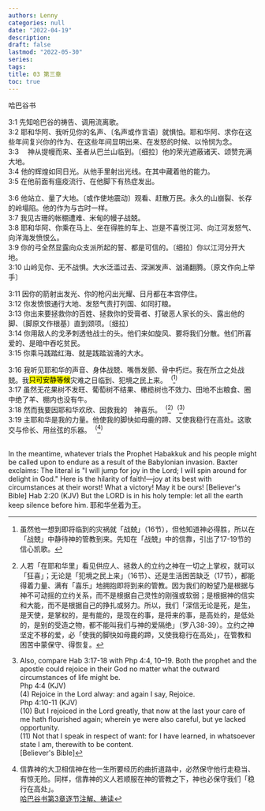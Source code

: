 ```yaml
---
authors: Lenny
categories: null
date: "2022-04-19"
description: 
draft: false
lastmod: "2022-05-30"
series:
tags: 
title: 03 第三章
toc: true
---
```

哈巴谷书
<!--more-->

3:1 先知哈巴谷的祷告、调用流离歌。  
3:2 耶和华阿、我听见你的名声、〔名声或作言语〕就惧怕。耶和华阿、求你在这些年间复兴你的作为、在这些年间显明出来、在发怒的时候、以怜悯为念。  
3:3 　神从提幔而来、圣者从巴兰山临到。〔细拉〕他的荣光遮蔽诸天、颂赞充满大地。  
3:4 他的辉煌如同日光。从他手里射出光线。在其中藏着他的能力。  
3:5 在他前面有瘟疫流行、在他脚下有热症发出。  

3:6 他站立、量了大地。〔或作使地震动〕观看、赶散万民。永久的山崩裂、长存的岭塌陷。他的作为与古时一样。  
3:7 我见古珊的帐棚遭难、米甸的幔子战兢。  
3:8 耶和华阿、你乘在马上、坐在得胜的车上、岂是不喜悦江河、向江河发怒气、向洋海发愤恨么。  
3:9 你的弓全然显露向众支派所起的誓、都是可信的。〔细拉〕你以江河分开大地。  
3:10 山岭见你、无不战惧。大水泛滥过去、深渊发声、汹涌翻腾。〔原文作向上举手〕

3:11 因你的箭射出发光、你的枪闪出光耀、日月都在本宫停住。  
3:12 你发愤恨通行大地、发怒气责打列国、如同打粮。  
3:13 你出来要拯救你的百姓、拯救你的受膏者、打破恶人家长的头、露出他的脚、〔脚原文作根基〕直到颈项。〔细拉〕  
3:14 你用敌人的戈矛刺透他战士的头。他们来如旋风、要将我们分散。他们所喜爱的、是暗中吞吃贫民。  
3:15 你乘马践踏红海、就是践踏汹涌的大水。  

3:16 我听见耶和华的声音、身体战兢、嘴唇发颤、骨中朽烂。我在所立之处战兢。我<mark>只可安静等候</mark>灾难之日临到、犯境之民上来。&nbsp;&nbsp;<sup>(</sup>[^1]<sup>)</sup>  
3:17 虽然无花果树不发旺、葡萄树不结果、橄榄树也不效力、田地不出粮食、圈中绝了羊、棚内也没有牛。  
3:18 然而我要因耶和华欢欣、因救我的　神喜乐。&nbsp;&nbsp;<sup>(</sup>[^2]<sup>)</sup>&nbsp;&nbsp;<sup>(</sup>[^3]<sup>)</sup>  
3:19 主耶和华是我的力量。他使我的脚快如母鹿的蹄、又使我稳行在高处。这歌交与伶长、用丝弦的乐器。&nbsp;&nbsp;<sup>(</sup>[^4]<sup>)</sup>  


[^1]: 虽然他一想到即将临到的灾祸就「战兢」（16节），但他知道神必得胜，所以在「战兢」中静待神的管教到来。先知在「战兢」中的信靠，引出了17-19节的信心凯歌。  
[^2]: 人若「在耶和华里」看见供应人、拯救人的立约之神在一切之上掌权，就可以「狂喜」；无论是「犯境之民上来」（16节）、还是生活困苦缺乏（17节），都能得着力量、满有「喜乐」地拥抱即将到来的管教。因为我们的盼望乃是根据与神不可动摇的立约关系，而不是根据自己灵性的刚强或软弱；是根据神的信实和大能，而不是根据自己的挣扎或努力。所以，我们「深信无论是死，是生，是天使，是掌权的，是有能的，是现在的事，是将来的事，是高处的，是低处的，是别的受造之物，都不能叫我们与神的爱隔绝」（罗八38-39）。立约之神坚定不移的爱，必「使我的脚快如母鹿的蹄，又使我稳行在高处」，在管教和困苦中蒙保守、得恢复。  
[^3]: Also, compare Hab 3:17-18 with Php 4:4, 10–19. Both the prophet and the apostle could rejoice in their God no matter what the outward circumstances of life might be.  
Php 4:4 (KJV)  
(4)  Rejoice in the Lord alway: and again I say, Rejoice.  
Php 4:10-11 (KJV)  
(10)  But I rejoiced in the Lord greatly, that now at the last your care of me hath flourished again; wherein ye were also careful, but ye lacked opportunity.  
(11)  Not that I speak in respect of want: for I have learned, in whatsoever state I am, therewith to be content.  
[Believer's Bible]   
[^4]: 信靠神的大卫相信神在他一生所要经历的曲折道路中，必然保守他行走稳当、有惊无险。同样，信靠神的义人若顺服在神的管教之下，神也必保守我们「稳行在高处」。  
[哈巴谷书第3章逐节注解、祷读](https://cmcbiblereading.com/2016/10/19/%e5%93%88%e5%b7%b4%e8%b0%b7%e4%b9%a6%e7%ac%ac3%e7%ab%a0%e9%80%90%e8%8a%82%e6%b3%a8%e8%a7%a3%e3%80%81%e7%a5%b7%e8%af%bb/)  
<br>  
In the meantime, whatever trials the Prophet Habakkuk and his people might be called upon to endure as a result of the Babylonian invasion.   
Baxter exclaims:  
The literal is "I will jump for joy in the Lord; I will spin around for delight in God." Here is the hilarity of faith!—joy at its best with circumstances at their worst! What a victory! May it be ours!  
[Believer's Bible]  
Hab 2:20 (KJV)  
But the LORD is in his holy temple: let all the earth keep silence before him.  
耶和华坐着为王。  